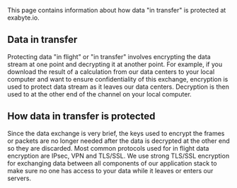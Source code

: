 <!-- TODO by MM: revise -->

This page contains information about how data "in transfer" is protected at exabyte.io.

## Data in transfer

Protecting data "in flight" or "in transfer" involves encrypting the data stream at one point and decrypting it at another point. For example, if you download the result of a calculation from our data centers to your local computer and want to ensure confidentiality of this exchange, encryption is used to protect data stream as it leaves our data centers. Decryption is then used to at the other end of the channel on your local computer.

## How data in transfer is protected

Since the data exchange is very brief, the keys used to encrypt the frames or packets are no longer needed after the data is decrypted at the other end so they are discarded. Most common protocols used for in flight data encryption are IPsec, VPN and TLS/SSL. We use strong TLS/SSL encryption for exchanging data between all components of our application stack to make sure no one has access to your data while it leaves or enters our servers.

<!-- TODO: explain more about how the encryption works, why we chose this particular type and how users can be assured that this type of encryption provides good protection -->
